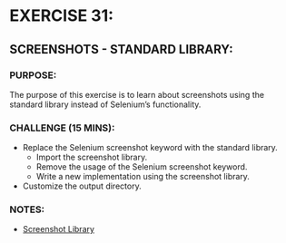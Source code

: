 # EXERCISE 31:
## SCREENSHOTS - STANDARD LIBRARY:
### PURPOSE:
The purpose of this exercise is to learn about screenshots using the standard library instead of Selenium’s functionality.

### CHALLENGE (15 MINS):
- Replace the Selenium screenshot keyword with the standard library.
  - Import the screenshot library.
  - Remove the usage of the Selenium screenshot keyword.
  - Write a new implementation using the screenshot library.
- Customize the output directory.

### NOTES:
- [Screenshot Library](http://robotframework.org/robotframework/latest/libraries/Screenshot.html)
